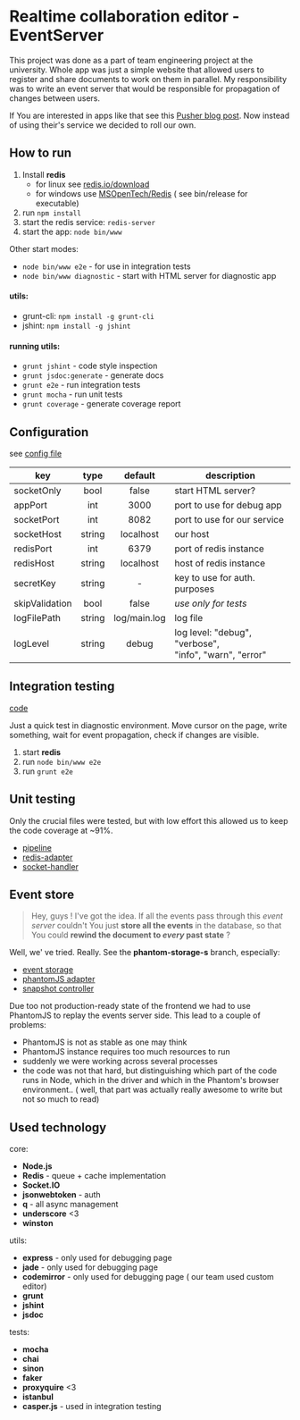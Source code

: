 Realtime collaboration editor - EventServer
===========================================

This project was done as a part of team engineering project at the university. Whole app was just a simple website that allowed users to register and share documents to work on them in parallel. My responsibility was to write an event server that would be responsible for propagation of changes between users.

If You are interested in apps like that see this [Pusher blog post][pusher]. Now instead of using their's service we decided to roll our own.

## How to run
1. Install **redis**
	- for linux see [redis.io/download]
	- for windows use [MSOpenTech/Redis][MSOpenTech/Redis] ( see bin/release for executable)
2. run `npm install`
3. start the redis service: `redis­-server`
4. start the app: `node bin/www`

Other start modes:
- `node bin/www e2e` - for use in integration tests
- `node bin/www diagnostic` - start with HTML server for diagnostic app

#### utils:
- grunt-cli: `npm install ­-g grunt-­cli`
- jshint: `npm install ­-g jshint`

#### running utils:
- `grunt jshint` - code style inspection
- `grunt jsdoc:generate` - generate docs
- `grunt e2e` - run integration tests
- `grunt mocha` - run unit tests
- `grunt coverage` - generate coverage report


## Configuration

see [config file](config.js)

|  key          | type   | default      | description                   |
|---------------|:------:|:------------:|-------------------------------|
| socketOnly    | bool   | false        | start HTML server?            |
| appPort       | int    | 3000         | port to use for debug app     |
| socketPort    | int    | 8082         | port to use for our service   |
| socketHost    | string | localhost    | our host                      |
| redisPort     | int    | 6379         | port of redis instance        |
| redisHost     | string | localhost    | host of redis instance        |
| secretKey     | string | -            | key to use for auth. purposes |
| skipValidation| bool   | false        | *use only for tests*    		|
| logFilePath   | string | log/main.log | log file                      |
| logLevel      | string | debug        | log level: "debug", "verbose",<br/>"info", "warn", "error"|

## Integration testing

[code](test/e2e/e2e.js)

Just a quick test in diagnostic environment. Move cursor on the page, write something, wait for event propagation, check if changes are visible.

1. start **redis**
2. run `node bin/www e2e`
3. run `grunt e2e`

## Unit testing

Only the crucial files were tested, but with low effort this allowed us to keep the code coverage at ~91%.

- [pipeline](test/specs/pipeline.spec.js)
- [redis-adapter](test/specs/redis-adapter.spec.js)
- [socket-handler](test/specs/socket-handler.spec.js)

## Event store

>Hey, guys ! I've got the idea. If all the events pass through this *event server* couldn't You just **store all the events** in the database, so that You could **rewind the document to _every_ past state** ?

Well, we' ve tried. Really. See the **phantom-storage-s** branch, especially:
- [event storage](https://github.com/Scthe/RTCollaborationEditor_EventServer/blob/phantom-storage-s/server%2Fstorage%2Fdatabase_adapter.js)
- [phantomJS adapter](https://github.com/Scthe/RTCollaborationEditor_EventServer/blob/phantom-storage-s/server%2Fstorage%2Fphantom_adapter.js)
- [snapshot controller](https://github.com/Scthe/RTCollaborationEditor_EventServer/blob/phantom-storage-s/server%2Fstorage%2Fsnapshot_factory.js)

Due too not production-ready state of the frontend we had to use PhantomJS to replay the events server side. This lead to a couple of problems:
- PhantomJS is not as stable as one may think
- PhantomJS instance requires too much resources to run
- suddenly we were working across several processes
- the code was not that hard, but distinguishing which part of the code runs in Node, which in the driver and which in the Phantom's browser environment.. ( well, that part was actually really awesome to write but not so much to read)

## Used technology
core:
- **Node.js**
- **Redis** - queue + cache implementation
- **Socket.IO**
- **jsonwebtoken** - auth
- **q** - all async management
- **underscore** <3
- **winston**

utils:
- **express** - only used for debugging page
- **jade** - only used for debugging page
- **codemirror** - only used for debugging page ( our team used custom editor)
- **grunt**
- **jshint**
- **jsdoc**

tests:
- **mocha**
- **chai**
- **sinon**
- **faker**
- **proxyquire** <3
- **istanbul**
- **casper.js** - used in integration testing

[redis.io/download]:http://redis.io/download
[MSOpenTech/Redis]:https://github.com/MSOpenTech/Redis
[pusher]:https://blog.pusher.com/how-we-built-atom-pair/
